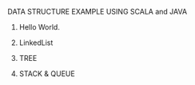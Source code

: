 DATA STRUCTURE EXAMPLE USING SCALA and JAVA

1. Hello World. 

2. LinkedList 

3. TREE

4. STACK & QUEUE 

